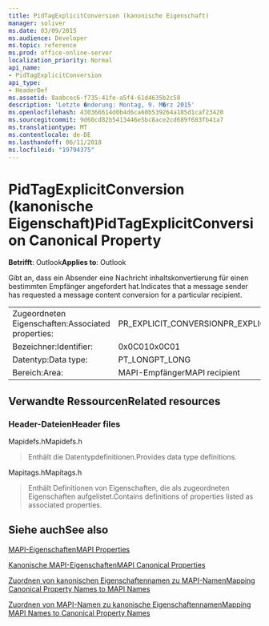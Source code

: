 ```yaml
---
title: PidTagExplicitConversion (kanonische Eigenschaft)
manager: soliver
ms.date: 03/09/2015
ms.audience: Developer
ms.topic: reference
ms.prod: office-online-server
localization_priority: Normal
api_name:
- PidTagExplicitConversion
api_type:
- HeaderDef
ms.assetid: 8aabcec6-f735-41fe-a5f4-61d4635b2c58
description: 'Letzte �nderung: Montag, 9. M�rz 2015'
ms.openlocfilehash: 430366614d0b4d6ca60b539264a185d1caf23420
ms.sourcegitcommit: 9d60cd82b5413446e5bc8ace2cd689f683fb41a7
ms.translationtype: MT
ms.contentlocale: de-DE
ms.lasthandoff: 06/11/2018
ms.locfileid: "19794375"
---
```

# <a name="pidtagexplicitconversion-canonical-property"></a><span data-ttu-id="236b7-103">PidTagExplicitConversion (kanonische Eigenschaft)</span><span class="sxs-lookup"><span data-stu-id="236b7-103">PidTagExplicitConversion Canonical Property</span></span>

  
  
<span data-ttu-id="236b7-104">**Betrifft**: Outlook</span><span class="sxs-lookup"><span data-stu-id="236b7-104">**Applies to**: Outlook</span></span> 
  
<span data-ttu-id="236b7-105">Gibt an, dass ein Absender eine Nachricht inhaltskonvertierung für einen bestimmten Empfänger angefordert hat.</span><span class="sxs-lookup"><span data-stu-id="236b7-105">Indicates that a message sender has requested a message content conversion for a particular recipient.</span></span>
  
|||
|:-----|:-----|
|<span data-ttu-id="236b7-106">Zugeordneten Eigenschaften:</span><span class="sxs-lookup"><span data-stu-id="236b7-106">Associated properties:</span></span>  <br/> |<span data-ttu-id="236b7-107">PR_EXPLICIT_CONVERSION</span><span class="sxs-lookup"><span data-stu-id="236b7-107">PR_EXPLICIT_CONVERSION</span></span>  <br/> |
|<span data-ttu-id="236b7-108">Bezeichner:</span><span class="sxs-lookup"><span data-stu-id="236b7-108">Identifier:</span></span>  <br/> |<span data-ttu-id="236b7-109">0x0C01</span><span class="sxs-lookup"><span data-stu-id="236b7-109">0x0C01</span></span>  <br/> |
|<span data-ttu-id="236b7-110">Datentyp:</span><span class="sxs-lookup"><span data-stu-id="236b7-110">Data type:</span></span>  <br/> |<span data-ttu-id="236b7-111">PT_LONG</span><span class="sxs-lookup"><span data-stu-id="236b7-111">PT_LONG</span></span>  <br/> |
|<span data-ttu-id="236b7-112">Bereich:</span><span class="sxs-lookup"><span data-stu-id="236b7-112">Area:</span></span>  <br/> |<span data-ttu-id="236b7-113">MAPI-Empfänger</span><span class="sxs-lookup"><span data-stu-id="236b7-113">MAPI recipient</span></span>  <br/> |
   
## <a name="related-resources"></a><span data-ttu-id="236b7-114">Verwandte Ressourcen</span><span class="sxs-lookup"><span data-stu-id="236b7-114">Related resources</span></span>

### <a name="header-files"></a><span data-ttu-id="236b7-115">Header-Dateien</span><span class="sxs-lookup"><span data-stu-id="236b7-115">Header files</span></span>

<span data-ttu-id="236b7-116">Mapidefs.h</span><span class="sxs-lookup"><span data-stu-id="236b7-116">Mapidefs.h</span></span>
  
> <span data-ttu-id="236b7-117">Enthält die Datentypdefinitionen.</span><span class="sxs-lookup"><span data-stu-id="236b7-117">Provides data type definitions.</span></span>
    
<span data-ttu-id="236b7-118">Mapitags.h</span><span class="sxs-lookup"><span data-stu-id="236b7-118">Mapitags.h</span></span>
  
> <span data-ttu-id="236b7-119">Enthält Definitionen von Eigenschaften, die als zugeordneten Eigenschaften aufgelistet.</span><span class="sxs-lookup"><span data-stu-id="236b7-119">Contains definitions of properties listed as associated properties.</span></span>
    
## <a name="see-also"></a><span data-ttu-id="236b7-120">Siehe auch</span><span class="sxs-lookup"><span data-stu-id="236b7-120">See also</span></span>



[<span data-ttu-id="236b7-121">MAPI-Eigenschaften</span><span class="sxs-lookup"><span data-stu-id="236b7-121">MAPI Properties</span></span>](mapi-properties.md)
  
[<span data-ttu-id="236b7-122">Kanonische MAPI-Eigenschaften</span><span class="sxs-lookup"><span data-stu-id="236b7-122">MAPI Canonical Properties</span></span>](mapi-canonical-properties.md)
  
[<span data-ttu-id="236b7-123">Zuordnen von kanonischen Eigenschaftennamen zu MAPI-Namen</span><span class="sxs-lookup"><span data-stu-id="236b7-123">Mapping Canonical Property Names to MAPI Names</span></span>](mapping-canonical-property-names-to-mapi-names.md)
  
[<span data-ttu-id="236b7-124">Zuordnen von MAPI-Namen zu kanonische Eigenschaftennamen</span><span class="sxs-lookup"><span data-stu-id="236b7-124">Mapping MAPI Names to Canonical Property Names</span></span>](mapping-mapi-names-to-canonical-property-names.md)

